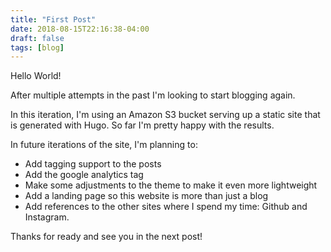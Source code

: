 ```yaml
---
title: "First Post"
date: 2018-08-15T22:16:38-04:00
draft: false
tags: [blog]
---
```


Hello World!

After multiple attempts in the past I'm looking to start blogging again.

In this iteration, I'm using an Amazon S3 bucket serving up a static site that is generated with Hugo. So far I'm pretty happy with the results.

In future iterations of the site, I'm planning to:

- Add tagging support to the posts
- Add the google analytics tag
- Make some adjustments to the theme to make it even more lightweight
- Add a landing page so this website is more than just a blog
- Add references to the other sites where I spend my time: Github and Instagram.

Thanks for ready and see you in the next post!